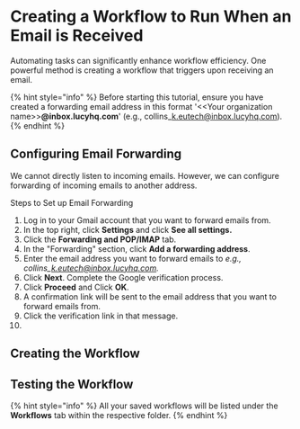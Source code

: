 # Creating a Workflow to Run When an Email is Received

Automating tasks can significantly enhance workflow efficiency. One powerful method is creating a workflow that triggers upon receiving an email.

{% hint style="info" %}
Before starting this tutorial, ensure you have created a forwarding email address  in this format '<\<Your organization name>>**@inbox.lucyhq.com**' (e.g., collins\_k.eutech@inbox.lucyhq.com).
{% endhint %}



## Configuring Email Forwarding

We cannot directly listen to incoming emails. However, we can configure forwarding of incoming emails to another address.

Steps to Set up Email Forwarding

1. Log in to your Gmail account that you want to forward emails from.
2. In the top right, click **Settings** and click **See all settings.**
3. Click the **Forwarding and POP/IMAP** tab.
4. In the "Forwarding" section, click **Add a forwarding address**.
5. Enter the email address you want to forward emails to _e.g., collins\_k.eutech@inbox.lucyhq.com._
6. Click **Next**. Complete the Google verification process.&#x20;
7. Click **Proceed** and Click **OK**.
8. A confirmation link will be sent to the email address that you want to forward emails from.
9. Click the verification link in that message.
10.

## Creating the Workflow



## Testing the Workflow









{% hint style="info" %}
All your saved workflows will be listed under the **Workflows** tab within the respective folder.
{% endhint %}
